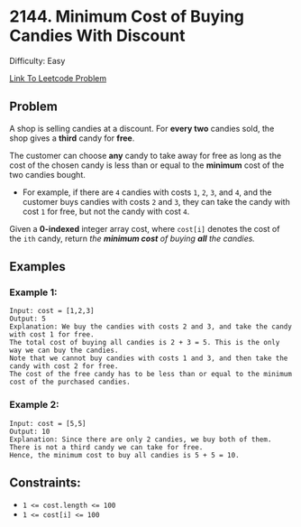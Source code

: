 # 2144. Minimum Cost of Buying Candies With Discount
Difficulty: Easy

[Link To Leetcode Problem](https://leetcode.com/problems/minimum-cost-of-buying-candies-with-discount/)

## Problem
A shop is selling candies at a discount. For **every two** candies sold, the shop gives a **third** candy for **free**.

The customer can choose **any** candy to take away for free as long as the cost of the chosen candy is less than or equal to the **minimum** cost of the two candies bought.

- For example, if there are `4` candies with costs `1`, `2`, `3`, and `4`, and the customer buys candies with costs `2` and `3`, they can take the candy with cost `1` for free, but not the candy with cost `4`.

Given a **0-indexed** integer array cost, where `cost[i]` denotes the cost of the `ith` candy, return *the **minimum cost** of buying **all** the candies.*

## Examples
### Example 1:
```
Input: cost = [1,2,3]
Output: 5
Explanation: We buy the candies with costs 2 and 3, and take the candy with cost 1 for free.
The total cost of buying all candies is 2 + 3 = 5. This is the only way we can buy the candies.
Note that we cannot buy candies with costs 1 and 3, and then take the candy with cost 2 for free.
The cost of the free candy has to be less than or equal to the minimum cost of the purchased candies.
```
### Example 2:
```
Input: cost = [5,5]
Output: 10
Explanation: Since there are only 2 candies, we buy both of them. There is not a third candy we can take for free.
Hence, the minimum cost to buy all candies is 5 + 5 = 10.
```

## Constraints:
- `1 <= cost.length <= 100`
- `1 <= cost[i] <= 100`